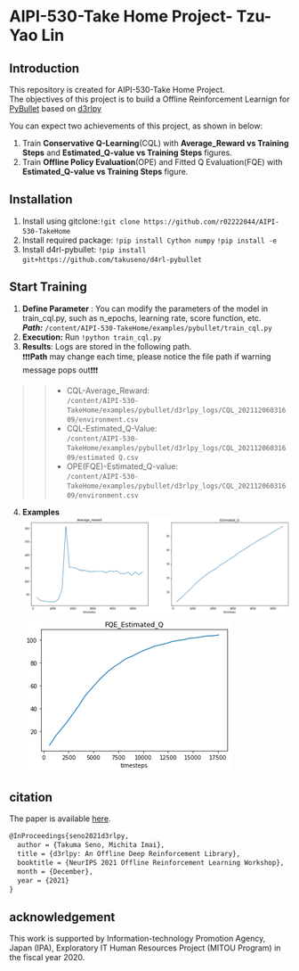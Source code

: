 # AIPI-530-Take Home Project- Tzu-Yao Lin

## Introduction

This repository is created for AIPI-530-Take Home Project.  
The objectives of this project is to build a Offline Reinforcement Learnign for [PyBullet](https://pybullet.org/wordpress/) based on [d3rlpy](https://d3rlpy.readthedocs.io/en/v0.91/)

You can expect two achievements of this project, as shown in below:  
1. Train **Conservative Q-Learning**(CQL) with **Average_Reward vs Training Steps** and **Estimated_Q-value vs Training Steps** figures.
2. Train **Offline Policy Evaluation**(OPE) and Fitted Q Evaluation(FQE) with **Estimated_Q-value vs Training Steps** figure.
 
## Installation
1. Install using gitclone:```!git clone https://github.com/r02222044/AIPI-530-TakeHome```
2. Install required package: ```!pip install Cython numpy``` ```!pip install -e``` 
3. Install d4rl-pybullet: ```!pip install git+https://github.com/takuseno/d4rl-pybullet```

## Start Training
1. **Define Parameter** : You can modify the parameters of the model in train_cql.py, such as n_epochs, learning rate, score function, etc.  
***Path:*** ```/content/AIPI-530-TakeHome/examples/pybullet/train_cql.py```
2. **Execution:** Run ```!python train_cql.py```
3. **Results**: Logs are stored in the following path.  
❗❗❗**Path** may change each time, please notice the file path if warning message pops out❗❗❗
>>* CQL-Average_Reward:  
>>```/content/AIPI-530-TakeHome/examples/pybullet/d3rlpy_logs/CQL_20211206031609/environment.csv```
>>* CQL-Estimated_Q-Value:  
>>```/content/AIPI-530-TakeHome/examples/pybullet/d3rlpy_logs/CQL_20211206031609/estimated Q.csv```
>>* OPE(FQE)-Estimated_Q-value:  
>>```/content/AIPI-530-TakeHome/examples/pybullet/d3rlpy_logs/CQL_20211206031609/environment.csv```

4. **Examples**
![img.png](cql.png)
![img.png](fqe.png)
## citation
The paper is available [here](https://arxiv.org/abs/2111.03788).
```
@InProceedings{seno2021d3rlpy,
  author = {Takuma Seno, Michita Imai},
  title = {d3rlpy: An Offline Deep Reinforcement Library},
  booktitle = {NeurIPS 2021 Offline Reinforcement Learning Workshop},
  month = {December},
  year = {2021}
}
```

## acknowledgement
This work is supported by Information-technology Promotion Agency, Japan
(IPA), Exploratory IT Human Resources Project (MITOU Program) in the fiscal
year 2020.
